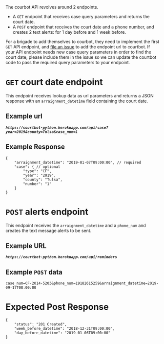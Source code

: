 The courbot API revolves around 2 endpoints.

* A `GET` endpoint that receives case query parameters and returns the court date.
* A `POST` endpoint that receives the court date and a phone number, and creates 2 text alerts: for 1 day before and 1 week before.

For a brigade to add themselves to courbot, they need to implement the first
`GET` API endpoint, and [file an
issue](https://github.com/codefortulsa/courtbot-python/issues/new) to add the
endpoint url to courtbot. If your API endpoint needs new case query
parameters in order to find the court date, please include them in the issue so
we can update the courtbot code to pass the required query parameters to your
endpoint.

# `GET` court date endpoint
This endpoint receives lookup data as url parameters and returns a JSON
response with an `arraignment_datetime` field containing the court date.

## Example url
***`https://courtbot-python.herokuapp.com/api/case?year=2019&county=Tulsa&case_num=1`***

## Example Response
```
{
    "arraignment_datetime": "2019-01-07T09:00:00", // required
    "case": { // optional
        "type": "CF",
        "year": "2019",
        "county": "Tulsa",
        "number": "1"
    }
}
```

# `POST` alerts endpoint
This endpoint receives the `arraignment_datetime` and a `phone_num` and creates
the text message alerts to be sent.

## Example URL
***`https://courtbot-python.herokuapp.com/api/reminders`***

## Example `POST` data
```
case_num=CF-2014-5203&phone_num=19182615259&arraignment_datetime=2019-09-17T08:00:00
```

# Expected Post Response
```
{
    "status": "201 Created",
    "week_before_datetime": "2018-12-31T09:00:00",
    "day_before_datetime": "2019-01-06T09:00:00"
}
```


